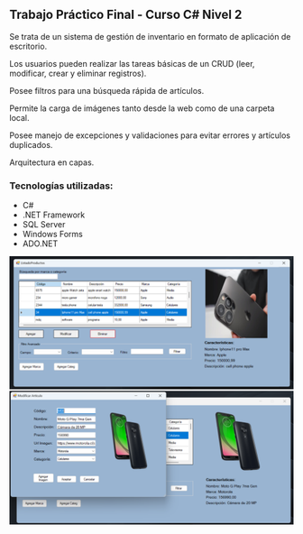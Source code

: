 ## Trabajo Práctico Final - Curso C# Nivel 2
Se trata de un sistema de gestión de inventario en formato de aplicación de escritorio.

Los usuarios pueden realizar las tareas básicas de un CRUD (leer, modificar, crear y eliminar registros).

Posee filtros para una búsqueda rápida de artículos.

Permite la carga de imágenes tanto desde la web como de una carpeta local.

Posee manejo de excepciones y validaciones para evitar errores y artículos duplicados.

Arquitectura en capas.


### Tecnologías utilizadas:
- C#
- .NET Framework
- SQL Server
- Windows Forms
- ADO.NET

![Captura1](assets/Captura1.png)
![Captura3](assets/Captura3.png)








